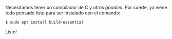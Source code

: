Necesitamos tener un compilador de C y otros *goodies*. Por suerte, ya viene todo pensado listo para ser instalado con el comando:

```shell
$ sudo apt install build-essential
```

Listo!



